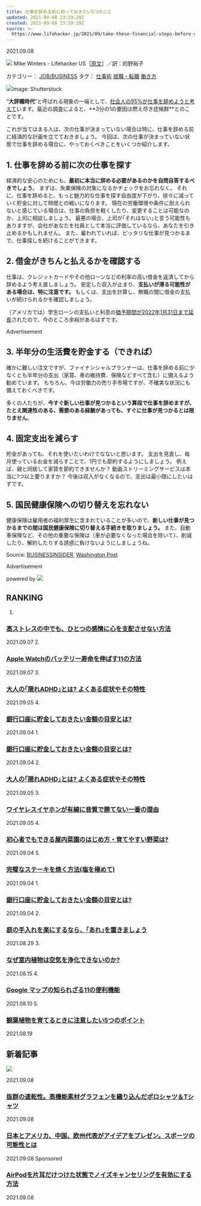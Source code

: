 ```yaml
---
title: 仕事を辞める前に知っておきたい5つのこと
updated: 2021-09-08 23:29:29Z
created: 2021-09-08 23:29:29Z
source: >-
  https://www.lifehacker.jp/2021/09/take-these-financial-steps-before-quitting-your-job.html
---
```


2021.09.08

![](https://www.lifehacker.jp/assets/common/img/icon_author.svg) Mike Winters - Lifehacker US［[原文](https://lifehacker.com/take-these-financial-steps-before-quitting-your-job-1847467586)］／訳：的野裕子

カテゴリー：
[JOB/BUSINESS](https://www.lifehacker.jp/job_business/)
タグ：
[仕事術](https://www.lifehacker.jp/tags/cat3/)
[就職・転職](https://www.lifehacker.jp/tags/cat3/cat113/)
[働き方](https://www.lifehacker.jp/tags/cat3/cat304/)

![](https://assets.media-platform.com/lifehacker/dist/images/2021/08/18/210816_BeforeQuitting-w960.jpg)Image: Shutterstock

“**大辞職時代**”と呼ばれる現象の一端として、[社会人の95%が仕事を辞めようと考えて](https://www.businessinsider.com/labor-shortage-workers-quitting-quit-job-pandemic-covid-survey-monster-2021-7#:~:text=95%25%20of%20workers%20are%20thinking,is%20the%20number%20one%20reason&text=Ninety%2Dfive%20percent%20of%20workers,reason%20for%20wanting%20to%20leave.)います。最近の調査によると、**3分の1の要因は燃え尽き症候群**とのことです。

これが当てはまる人は、次の仕事が決まっていない場合は特に、仕事を辞める前に経済的な計画を立てておきましょう。
今回は、次の仕事が決まっていない状態で仕事を辞める場合に、やっておくべきことをいくつか紹介します。

## 1. 仕事を辞める前に次の仕事を探す

経済的な安心のためにも、**最初に本当に辞める必要があるのかを自問自答するべきでしょう**。
まずは、失業保険の対象になるかチェックをお忘れなく。
それに、仕事を辞めると、もっと魅力的な仕事を探す自由度が下がり、徐々に減っていく貯金に対して時間との戦いになります。
現在の労働環境や条件に耐えられないと感じている場合は、仕事の負担を軽くしたり、変更することは可能なのか、上司に相談しましょう。
最悪の場合、上司が｢それはない｣と言う可能性もありますが、会社があなたを社員として本当に評価しているなら、あなたを引き止めるかもしれません。
また、雇われていれば、ピッタリな仕事が見つかるまで、仕事探しを続けることができます。

## 2. 借金がきちんと払えるかを確認する

仕事は、クレジットカードやその他ローンなどの利率の高い借金を返済してから辞めるよう考え直しましょう。
安定した収入が止まり、**支払いが滞る可能性がある場合は、特に注意です。**
もしくは、支出を計算し、無職の間に借金の支払いが続けられるかを確認しましょう。

（アメリカでは）学生ローンの支払いと利息の[猶予期間が2022年1月31日まで延長](https://www.washingtonpost.com/business/2021/08/06/student-loan-payment-pause/)されたので、今のところ余裕があるはずです。

Advertisement

## 3. 半年分の生活費を貯金する（できれば）

確かに難しい注文ですが、ファイナンシャルプランナーは、仕事を辞める前に少なくとも半年分の支出（家賃、車の維持費、保険などすべて含む）に備えるよう勧めています。
もちろん、今は労働力の売り手市場ですが、不確実な状況にも備えておくべきです。

多くの人たちが、**今すぐ新しい仕事が見つかるという算段で仕事を辞めますが、たとえ関連性のある、需要のある経験があっても、すぐに仕事が見つかるとは限りません**。

## 4. 固定支出を減らす

貯金があっても、それを使いたいわけでなないと思います。
支出を見直し、毎月使っているお金を減らすことで、1円でも節約するようにしましょう。
例えば、親と同居して家賃を節約できませんか？
動画ストリーミングサービスは本当に1つ以上要りますか？ 今後は収入がなくなるので、支出は最小限にしたいはずです。

## 5. 国民健康保険への切り替えを忘れない

健康保険は雇用者の福利厚生に含まれていることが多いので、**新しい仕事が見つかるまでの間は国民健康保険に切り替える手続きを取りましょう。**
また、自動車保険など、その他の重要な保険は（車が必要なくなった場合を除いて）、削減したり、解約したりする誘惑に負けないようにしましょうね。

Source: [BUSINESSINSIDER](https://www.washingtonpost.com/business/2021/08/06/student-loan-payment-pause/), [Washington Post](https://www.businessinsider.com/labor-shortage-workers-quitting-quit-job-pandemic-covid-survey-monster-2021-7#:~:text=95%25%20of%20workers%20are%20thinking,is%20the%20number%20one%20reason&text=Ninety%2Dfive%20percent%20of%20workers,reason%20for%20wanting%20to%20leave.)

Advertisement

powered by [![](https://www.lifehacker.jp/assets/common/img/logo_cxense.png)](http://www.cxense.com/jp/)

## RANKING

1.

### [高ストレスの中でも、ひとつの感情に心を支配させない方法](https://www.lifehacker.jp/2021/09/how-to-identify-your-dominant-emotional-style-and-why.html?cx_click=pc_ranking)

2021.09.07
2.

### [Apple Watchのバッテリー寿命を伸ばす11の方法](https://www.lifehacker.jp/2021/09/11-ways-to-improve-battery-life-on-your-apple.html?cx_click=pc_ranking)

2021.09.07
3.

### [大人の｢隠れADHD｣とは? よくある症状やその特性](https://www.lifehacker.jp/2021/09/are-you-living-with-undiagnosed-adult-adhd.html?cx_click=pc_ranking)

2021.09.05
4.

### [銀行口座に貯金しておきたい金額の目安とは?](https://www.lifehacker.jp/2021/09/how-much-cash-should-you-ideally-keep-in-your-bank-acco.html?cx_click=pc_ranking)

2021.09.04
1.

### [銀行口座に貯金しておきたい金額の目安とは?](https://www.lifehacker.jp/2021/09/how-much-cash-should-you-ideally-keep-in-your-bank-acco.html?cx_click=pc_ranking)

2021.09.04
2.

### [大人の｢隠れADHD｣とは? よくある症状やその特性](https://www.lifehacker.jp/2021/09/are-you-living-with-undiagnosed-adult-adhd.html?cx_click=pc_ranking)

2021.09.05
3.

### [ワイヤレスイヤホンが有線に音質で勝てない一番の理由](https://www.lifehacker.jp/2021/09/bluetooth-headphones-will-never-give-you-the-best-sound.html?cx_click=pc_ranking)

2021.09.05
4.

### [初心者でもできる屋内菜園のはじめ方・育てやすい野菜は?](https://www.lifehacker.jp/2021/09/241194how-to-start-an-indoor-vegetable-garden.html?cx_click=pc_ranking)

2021.09.04
5.

### [完璧なステーキを焼く方法(塩を極めて)](https://www.lifehacker.jp/2021/09/how-and-when-to-properly-season-a-steak.html?cx_click=pc_ranking)

2021.09.04
1.

### [銀行口座に貯金しておきたい金額の目安とは?](https://www.lifehacker.jp/2021/09/how-much-cash-should-you-ideally-keep-in-your-bank-acco.html?cx_click=pc_ranking)

2021.09.04
2.

### [庭の手入れを楽にするなら、｢あれ｣を置きましょう](https://www.lifehacker.jp/2021/08/you-need-a-rock-garden-to-save-yourself-from-so-much-ya.html?cx_click=pc_ranking)

2021.08.29
3.

### [なぜ室内植物は空気を浄化できないのか?](https://www.lifehacker.jp/2021/08/do-houseplants-actually-filter-your-ai.html?cx_click=pc_ranking)

2021.08.15
4.

### [Google マップの知られざる11の便利機能](https://www.lifehacker.jp/2021/08/11-clever-google-maps-settings-everyone-should-be-usin.html?cx_click=pc_ranking)

2021.08.10
5.

### [観葉植物を育てるときに注意したい5つのポイント](https://www.lifehacker.jp/2021/08/240608house-plants-matome.html?cx_click=pc_ranking)

2021.08.19

## 新着記事

[![](https://assets.media-platform.com/lifehacker/dist/images/2021/08/18/210816_BeforeQuitting-w640.jpg)](https://www.lifehacker.jp/2021/09/take-these-financial-steps-before-quitting-your-job.html)

2021.09.08

### [抜群の速乾性。高機能素材グラフェンを織り込んだポロシャツ＆Tシャツ](https://www.lifehacker.jp/2021/09/machi-ya-polox_layerx-start.html)

2021.09.08

### [日本とアメリカ、中国、欧州代表がアイデアをプレゼン。スポーツの可能性とは](https://www.lifehacker.jp/2021/09/240645panasonic-sports-change-makers.html)

2021.09.08
Sponsored

### [AirPodを片耳だけつけた状態でノイズキャンセリングを有効にする方法](https://www.lifehacker.jp/2021/09/240611ow-to-enable-noise-cancellation-when-you-re-wearing-a.html)

2021.09.08